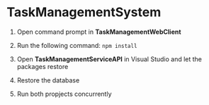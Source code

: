 # TaskManagementSystem

1. Open command prompt in **TaskManagementWebClient**

2. Run the following command:
`
npm install
`

3. Open **TaskManagementServiceAPI** in Visual Studio and let the packages restore

4. Restore the database

5. Run both propjects concurrently
